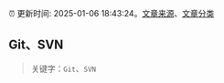 :alarm_clock: 更新时间: 2025-01-06 18:43:24。[文章来源](/README.md)、[文章分类](/TAGS.md)

## Git、SVN


> 关键字：`Git`、`SVN`




